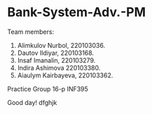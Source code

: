 # Bank-System-Adv.-PM
Team members:
1) Alimkulov Nurbol, 220103036.
2) Dautov Ildiyar, 220103168.
3) Insaf Imanalin, 220103279.
4) Indira Ashimova 220103380.
5) Aiaulym Kairbayeva, 220103362.

Practice Group 16-p INF395

Good day!
dfghjk
